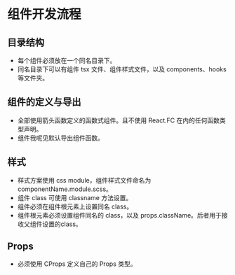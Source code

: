 # 组件开发流程
## 目录结构
* 每个组件必须放在一个同名目录下。
* 同名目录下可以有组件 tsx 文件、组件样式文件，以及 components、hooks 等文件夹。

## 组件的定义与导出
* 全部使用箭头函数定义的函数式组件。且不使用 React.FC 在内的任何函数类型声明。
* 组件我呢见默认导出组件函数。

## 样式
* 样式方案使用 css module，组件样式文件命名为 componentName.module.scss。
* 组件 class 可使用 classname 方法设置。
* 组件必须在组件根元素上设置同名 class。
* 组件根元素必须设置组件同名的 class，以及 props.className。后者用于接收父组件设置的class。

## Props
* 必须使用 CProps 定义自己的 Props 类型。
